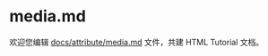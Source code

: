 media.md
===

欢迎您编辑 <a target="__blank" href="https://github.com/jaywcjlove/html-tutorial/blob/main/docs/attribute/media.md">docs/attribute/media.md</a> 文件，共建 HTML Tutorial 文档。